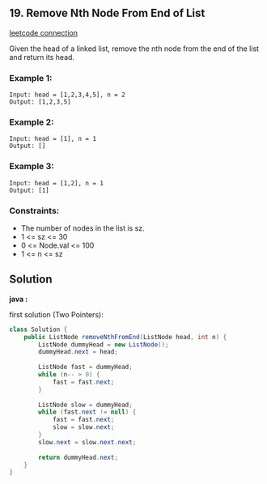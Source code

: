 ## 19. Remove Nth Node From End of List

[leetcode connection](https://leetcode.com/problems/remove-nth-node-from-end-of-list/)

Given the head of a linked list, remove the nth node from the end of the list and return its head.

### Example 1:
```
Input: head = [1,2,3,4,5], n = 2
Output: [1,2,3,5]
```

### Example 2:
```
Input: head = [1], n = 1
Output: []
```

### Example 3:
```
Input: head = [1,2], n = 1
Output: [1]
```
 

### Constraints:

* The number of nodes in the list is sz.
* 1 <= sz <= 30
* 0 <= Node.val <= 100
* 1 <= n <= sz

## Solution

**java :**

first solution (Two Pointers):
```java
class Solution {
    public ListNode removeNthFromEnd(ListNode head, int n) {
        ListNode dummyHead = new ListNode();
        dummyHead.next = head;
        
        ListNode fast = dummyHead;
        while (n-- > 0) {
            fast = fast.next;
        }
        
        ListNode slow = dummyHead;
        while (fast.next != null) {
            fast = fast.next;
            slow = slow.next;
        }
        slow.next = slow.next.next;
        
        return dummyHead.next;
    }
}
```